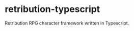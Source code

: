 retribution-typescript
======================

Retribution RPG character framework written in Typescript.
